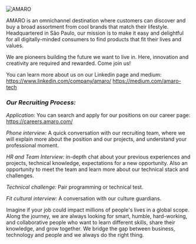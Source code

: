 ![AMARO](https://amaro.com/media/logo-black.png)


AMARO is an omnichannel destination where customers can discover and buy a broad assortment from cool brands that match their lifestyle. Headquartered in São Paulo, our mission is to make it easy and delightful for all digitally-minded consumers to find products that fit their lives and values.
 
We are pioneers building the future we want to live in. Here, innovation and creativity are required and rewarded. Come join us!

You can learn more about us on our Linkedin page and medium:
https://www.linkedin.com/company/amaro/
https://medium.com/amaro-tech

### *Our Recruiting Process:*

*Application*: You can search and apply for our positions on our career page: https://careers.amaro.com/

*Phone interview:*  A quick conversation with our recruiting team, where we will explain more about the position and our projects, and understand your professional moment.

*HR and Team Interview:*  in-depth chat about your previous experiences and projects, technical knowledge, expectations for a new opportunity. Also an opportunity to meet the team and learn more about our technical stack and challenges.

*Technical challenge:* Pair programming or technical test.

*Fit cultural interview:* A conversation with our culture guardians.

Imagine if your job could impact millions of people's lives in a global scope. Along the journey, we are always looking for smart, humble, hard-working, and collaborative people who want to learn different skills, share their knowledge, and grow together. We bridge the gap between business, technology and people and we always do the right thing.


